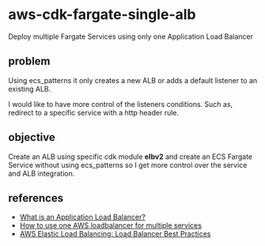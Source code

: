 aws-cdk-fargate-single-alb
==========================

Deploy multiple Fargate Services using only one Application Load Balancer

problem
-------

Using ecs_patterns it only creates a new ALB or adds a default listener to an existing ALB.

I would like to have more control of the listeners conditions. Such as, redirect to a specific service with a http header rule.

objective
---------

Create an ALB using specific cdk module **elbv2** and create an ECS Fargate Service without using ecs_patterns so I get more control over the service and ALB integration.

references
----------

-	[What is an Application Load Balancer?](https://docs.aws.amazon.com/elasticloadbalancing/latest/application/introduction.html)
-	[How to use one AWS loadbalancer for multiple services](https://www.youtube.com/watch?v=BNSh2TpkYEg)
-	[AWS Elastic Load Balancing: Load Balancer Best Practices](https://www.sumologic.com/blog/aws-elastic-load-balancer-best-practices/)
